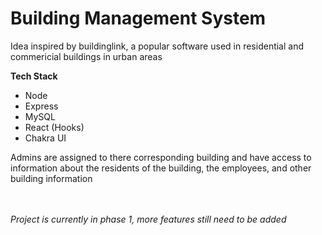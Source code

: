 <h1>Building Management System </h1>
<p> Idea inspired by buildinglink, a popular software used in residential and commericial buildings in urban areas </p>
<strong> Tech Stack </strong>
<ul>
  <li> Node </li>
  <li> Express </li>
  <li> MySQL </li>
  <li> React (Hooks) </li>
  <li> Chakra UI </li>
</ul>

<p> Admins are assigned to there corresponding building and have access to information about the residents of the building, the employees, and other building information </p>
<br><br>
<i> Project is currently in phase 1, more features still need to be added </i>
